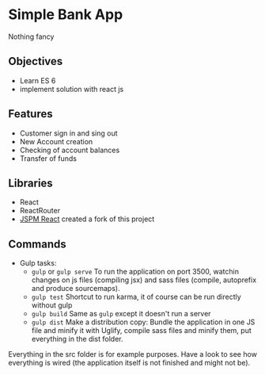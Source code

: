 Simple Bank App
==============

Nothing fancy

## Objectives

- Learn ES 6
- implement solution with react js

## Features

- Customer sign in and sing out
- New Account creation
- Checking of account balances
- Transfer of funds

## Libraries
- React
- ReactRouter
- [JSPM React](https://github.com/tinkertrain/jspm-react) created a fork of this project

## Commands
- Gulp tasks:
    - `gulp` or `gulp serve` To run the application on port 3500, watchin changes on js files (compiling jsx) and sass files (compile, autoprefix and produce sourcemaps).
    - `gulp test` Shortcut to run karma, it of course can be run directly without gulp
    - `gulp build` Same as `gulp` except it doesn't run a server
    - `gulp dist` Make a distribution copy: Bundle the application in one JS file and minify it with Uglify, compile sass files and minify them, put everything in the dist folder.

Everything in the src folder is for example purposes. Have a look to see how everything is wired (the application itself is not finished and might not be).
